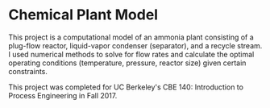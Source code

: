 # Chemical Plant Model
This project is a computational model of an ammonia plant consisting of a plug-flow reactor, liquid-vapor condenser (separator), and a recycle stream. I used numerical methods to solve for flow rates and calculate the optimal operating conditions (temperature, pressure, reactor size) given certain constraints.

This project was completed for UC Berkeley's CBE 140: Introduction to Process Engineering in Fall 2017.
